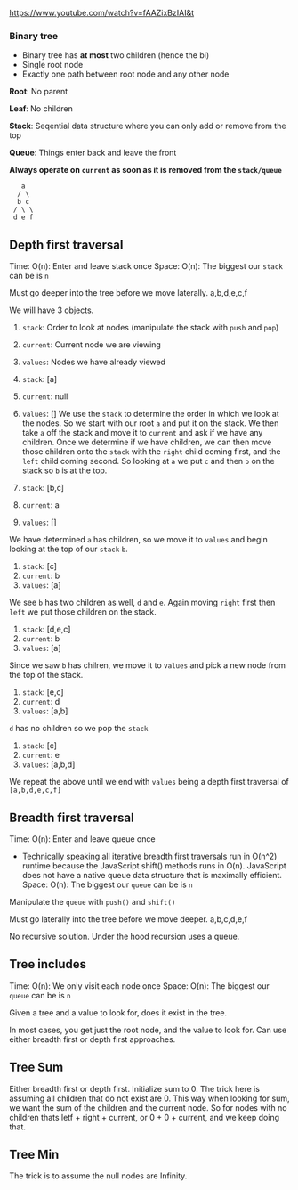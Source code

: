 https://www.youtube.com/watch?v=fAAZixBzIAI&t

### Binary tree

- Binary tree has **at most** two children (hence the bi)
- Single root node
- Exactly one path between root node and any other node

**Root**: No parent

**Leaf**: No children

**Stack**: Seqential data structure where you can only add or remove from the top

**Queue**: Things enter back and leave the front

**Always operate on `current` as soon as it is removed from the `stack/queue`**

```
   a
  / \
  b c
 / \ \
 d e f
```

## Depth first traversal

Time: O(n): Enter and leave stack once
Space: O(n): The biggest our `stack` can be is `n`

Must go deeper into the tree before we move laterally.
a,b,d,e,c,f

We will have 3 objects.

1. `stack`: Order to look at nodes (manipulate the stack with `push` and `pop`)
2. `current`: Current node we are viewing
3. `values`: Nodes we have already viewed

4. `stack`: [a]
5. `current`: null
6. `values`: []
   We use the `stack` to determine the order in which we look at the nodes. So we start with our root `a` and put it on the stack. We then take `a` off the stack and move it to `current` and ask if we have any children. Once we determine if we have children, we can then move those children onto the `stack` with the `right` child coming first, and the `left` child coming second. So looking at `a` we put `c` and then `b` on the stack so `b` is at the top.

7. `stack`: [b,c]
8. `current`: a
9. `values`: []

We have determined `a` has children, so we move it to `values` and begin looking at the top of our `stack` `b`.

1. `stack`: [c]
2. `current`: b
3. `values`: [a]

We see `b` has two children as well, `d` and `e`. Again moving `right` first then `left` we put those children on the stack.

1. `stack`: [d,e,c]
2. `current`: b
3. `values`: [a]

Since we saw `b` has chilren, we move it to `values` and pick a new node from the top of the stack.

1. `stack`: [e,c]
2. `current`: d
3. `values`: [a,b]

`d` has no children so we pop the `stack`

1. `stack`: [c]
2. `current`: e
3. `values`: [a,b,d]

We repeat the above until we end with `values` being a depth first traversal of `[a,b,d,e,c,f]`

## Breadth first traversal

Time: O(n): Enter and leave queue once
   - Technically speaking all iterative breadth first traversals run in O(n^2) runtime because the JavaScript shift() methods runs in O(n). JavaScript does not have a native queue data structure that is maximally efficient.
Space: O(n): The biggest our `queue` can be is `n`

Manipulate the `queue` with `push()` and `shift()`

Must go laterally into the tree before we move deeper.
a,b,c,d,e,f

No recursive solution. Under the hood recursion uses a queue.

## Tree includes

Time: O(n): We only visit each node once
Space: O(n): The biggest our `queue` can be is `n`

Given a tree and a value to look for, does it exist in the tree.

In most cases, you get just the root node, and the value to look for. Can use either breadth first or depth first approaches.

## Tree Sum

Either breadth first or depth first. Initialize sum to 0. The trick here is assuming all children that do not exist are 0. This way when looking for sum, we want the sum of the children and the current node. So for nodes with no children thats letf + right + current, or 0 + 0 + current, and we keep doing that.

## Tree Min

The trick is to assume the null nodes are Infinity.
